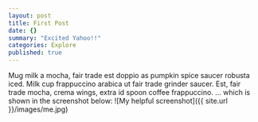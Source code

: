 ```yaml
---
layout: post
title: First Post
date: {}
summary: "Excited Yahoo!!"
categories: Explore
published: true
---
```






Mug milk a mocha, fair trade est doppio as pumpkin spice saucer robusta iced. Milk cup frappuccino arabica ut fair trade grinder saucer. Est, fair trade mocha, crema wings, extra id spoon coffee frappuccino.
… which is shown in the screenshot below:
![My helpful screenshot]({{ site.url }}/images/me.jpg)
